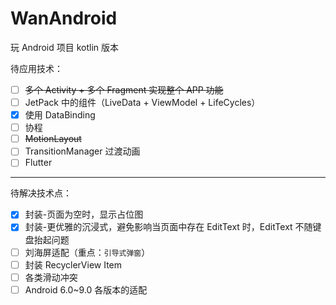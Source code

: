 # WanAndroid
玩 Android 项目 kotlin 版本

待应用技术：
- [ ] ~~多个 Activity + 多个 Fragment 实现整个 APP 功能~~
- [ ] JetPack 中的组件（LiveData + ViewModel + LifeCycles）
- [x] 使用 DataBinding
- [ ] 协程
- [ ] ~~MotionLayout~~
- [ ] TransitionManager 过渡动画
- [ ] Flutter

----

待解决技术点：
- [x] 封装-页面为空时，显示占位图
- [x] 封装-更优雅的沉浸式，避免影响当页面中存在 EditText 时，EditText 不随键盘抬起问题
- [ ] 刘海屏适配（重点：`引导式弹窗`）
- [ ] 封装 RecyclerView Item
- [ ] 各类滑动冲突
- [ ] Android 6.0~9.0 各版本的适配
